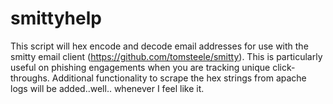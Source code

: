 # smittyhelp
This script will hex encode and decode email addresses for use with the smitty email client (https://github.com/tomsteele/smitty). This is particularly useful on phishing engagements when you are tracking unique click-throughs. Additional functionality to scrape the hex strings from apache logs will be added..well.. whenever I feel like it.
